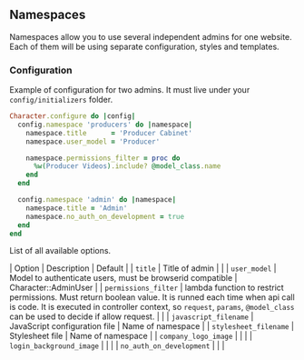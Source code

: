 ## Namespaces

Namespaces allow you to use several independent admins for one website. Each of them will be using separate configuration, styles and templates.

### Configuration

Example of configuration for two admins. It must live under your `config/initializers` folder.

```ruby
Character.configure do |config|
  config.namespace 'producers' do |namespace|
    namespace.title      = 'Producer Cabinet'
    namespace.user_model = 'Producer'

    namespace.permissions_filter = proc do
      %w(Producer Videos).include? @model_class.name
    end
  end

  config.namespace 'admin' do |namespace|
    namespace.title = 'Admin'
    namespace.no_auth_on_development = true
  end
end
```

List of all available options.

| Option                   | Description                   | Default   |
| `title`                  | Title of admin                |           |
| `user_model`             | Model to authenticate users, must be browserid compatible | Character::AdminUser |
| `permissions_filter`     | lambda function to restrict permissions. Must return boolean value. It is runned each time when api call is code. It is executed in controller context, so `request`, `params`, `@model_class` can be used to decide if allow request. | |
| `javascript_filename`    | JavaScript configuration file | Name of namespace |
| `stylesheet_filename`    | Stylesheet file               | Name of namespace |
| `company_logo_image`     |                               |           |
| `login_background_image` |                               |           |
| `no_auth_on_development` |                               |           |

